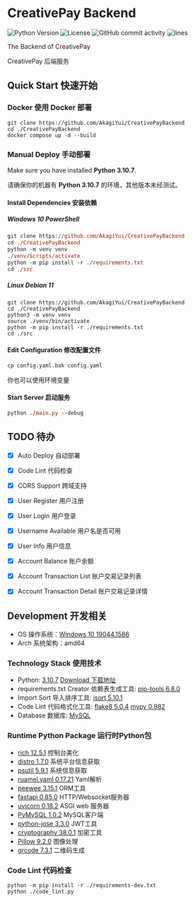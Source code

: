 # CreativePay Backend

![Python Version](https://img.shields.io/badge/python-3.10.7-blue)
![License](https://img.shields.io/github/license/AkagiYui/CreativePayBackend)
![GitHub commit activity](https://img.shields.io/github/commit-activity/m/AkagiYui/CreativePayBackend)
![lines](https://img.shields.io/tokei/lines/github/AkagiYui/CreativePayBackend)

The Backend of CreativePay

CreativePay 后端服务

## Quick Start 快速开始

### Docker 使用 Docker 部署

```shell
git clone https://github.com/AkagiYui/CreativePayBackend
cd ./CreativePayBackend
docker compose up -d --build
```

### Manual Deploy 手动部署

Make sure you have installed **Python 3.10.7**.

请确保你的机器有 **Python 3.10.7** 的环境，其他版本未经测试。

#### Install Dependencies 安装依赖

##### Windows 10 PowerShell

```ps
git clone https://github.com/AkagiYui/CreativePayBackend
cd ./CreativePayBackend
python -m venv venv
./venv/Scripts/activate
python -m pip install -r ./requirements.txt
cd ./src
```

##### Linux Debian 11

```shell
git clone https://github.com/AkagiYui/CreativePayBackend
cd ./CreativePayBackend
python3 -m venv venv
source ./venv/bin/activate
python -m pip install -r ./requirements.txt
cd ./src
```

#### Edit Configuration 修改配置文件

```ps
cp config.yaml.bak config.yaml
```

你也可以使用环境变量

#### Start Server 启动服务

```ps
python ./main.py --debug
```

## TODO 待办

- [x] Auto Deploy 自动部署
- [x] Code Lint 代码检查
- [x] CORS Support 跨域支持

- [x] User Register 用户注册
- [x] User Login 用户登录
- [x] Username Available 用户名是否可用
- [x] User Info 用户信息

- [x] Account Balance 账户余额
- [x] Account Transaction List 账户交易记录列表
- [x] Account Transaction Detail 账户交易记录详情

## Development 开发相关

- OS 操作系统：[Windows 10 19044.1586](https://www.microsoft.com/zh-cn/windows)
- Arch 系统架构：amd64

### Technology Stack 使用技术

- Python: [3.10.7](https://www.python.org/) [Download 下载地址](https://www.python.org/downloads/release/python-3107/)
- requirements.txt Creator 依赖表生成工具: [pip-tools 6.8.0](https://github.com/jazzband/pip-tools/)
- Import Sort 导入排序工具: [isort 5.10.1](https://pycqa.github.io/isort/)
- Code Lint 代码格式化工具: [flake8 5.0.4](https://flake8.readthedocs.io/en/latest/) [mypy 0.982](https://mypy.readthedocs.io/en/latest/)
- Database 数据库: [MySQL](https://www.mysql.com/)

### Runtime Python Package 运行时Python包  

- [rich 12.5.1](https://github.com/Textualize/rich/blob/master/README.cn.md) 控制台美化
- [distro 1.7.0](https://github.com/python-distro/distro) 系统平台信息获取
- [psutil 5.9.1](https://github.com/giampaolo/psutil) 系统信息获取
- [ruamel.yaml 0.17.21](https://yaml.readthedocs.io/en/latest/) Yaml解析
- [peewee 3.15.1](https://github.com/coleifer/peewee/) ORM工具
- [fastapi 0.85.0](https://fastapi.tiangolo.com/zh/) HTTP/Websocket服务器
- [uvicorn 0.18.2](https://www.uvicorn.org/) ASGI web 服务器
- [PyMySQL 1.0.2](https://pymysql.readthedocs.io/) MySQL客户端
- [python-jose 3.3.0](https://python-jose.readthedocs.io/en/latest/) JWT工具
- [cryptography 38.0.1](https://cryptography.io/en/latest/) 加密工具
- [Pillow 9.2.0](https://python-pillow.org/) 图像处理
- [qrcode 7.3.1](https://github.com/lincolnloop/python-qrcode) 二维码生成

### Code Lint 代码检查

```shell
python -m pip install -r ./requirements-dev.txt
python ./code_lint.py
```
